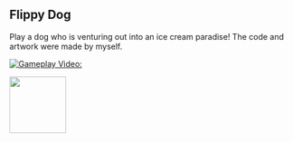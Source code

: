 <h2>Flippy Dog</h2>

<p>Play a dog who is venturing out into an ice cream paradise! The code and artwork were made by myself.</p>

[![Gameplay Video:](http://i.imgur.com/r3ZHt50.jpg)](https://www.youtube.com/watch?v=zY9qNQu4pn0)

<a href="default.asp"><img src="http://i.imgur.com/r3ZHt50.jpg" width="100" height="100"></a>
